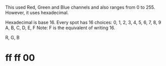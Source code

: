 This used Red, Green and Blue channels and also ranges from 0 to 255.
However, it uses hexadecimal.

Hexadecimal is base 16.  Every spot has 16 choices:
0, 1, 2, 3, 4, 5, 6, 7, 8, 9 A, B, C, D, E, F
Note: F is the equivalent of writing 16.

   R, G, B
#    ff ff 00